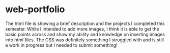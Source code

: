 # web-portfolio
The html file is showing a brief description and the projects I completed this semester. While I intended to add more images, I think it is able to get the basic points across and show my ability and knowledge on inserting images into html files. The CSS was definitely something I struggled with and is still a work in progress but I needed to submit something!
